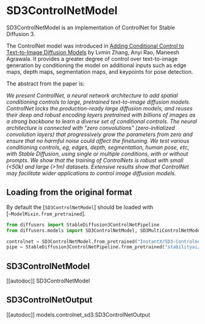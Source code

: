 <!--Copyright 2024 The HuggingFace Team and The InstantX Team. All rights reserved.

Licensed under the Apache License, Version 2.0 (the "License"); you may not use this file except in compliance with
the License. You may obtain a copy of the License at

http://www.apache.org/licenses/LICENSE-2.0

Unless required by applicable law or agreed to in writing, software distributed under the License is distributed on
an "AS IS" BASIS, WITHOUT WARRANTIES OR CONDITIONS OF ANY KIND, either express or implied. See the License for the
specific language governing permissions and limitations under the License.
-->

# SD3ControlNetModel

SD3ControlNetModel is an implementation of ControlNet for Stable Diffusion 3.

The ControlNet model was introduced in [Adding Conditional Control to Text-to-Image Diffusion Models](https://huggingface.co/papers/2302.05543) by Lvmin Zhang, Anyi Rao, Maneesh Agrawala. It provides a greater degree of control over text-to-image generation by conditioning the model on additional inputs such as edge maps, depth maps, segmentation maps, and keypoints for pose detection.

The abstract from the paper is:

*We present ControlNet, a neural network architecture to add spatial conditioning controls to large, pretrained text-to-image diffusion models. ControlNet locks the production-ready large diffusion models, and reuses their deep and robust encoding layers pretrained with billions of images as a strong backbone to learn a diverse set of conditional controls. The neural architecture is connected with "zero convolutions" (zero-initialized convolution layers) that progressively grow the parameters from zero and ensure that no harmful noise could affect the finetuning. We test various conditioning controls, eg, edges, depth, segmentation, human pose, etc, with Stable Diffusion, using single or multiple conditions, with or without prompts. We show that the training of ControlNets is robust with small (<50k) and large (>1m) datasets. Extensive results show that ControlNet may facilitate wider applications to control image diffusion models.*

## Loading from the original format

By default the [`SD3ControlNetModel`] should be loaded with [`~ModelMixin.from_pretrained`].

```py
from diffusers import StableDiffusion3ControlNetPipeline
from diffusers.models import SD3ControlNetModel, SD3MultiControlNetModel

controlnet = SD3ControlNetModel.from_pretrained("InstantX/SD3-Controlnet-Canny")
pipe = StableDiffusion3ControlNetPipeline.from_pretrained("stabilityai/stable-diffusion-3-medium-diffusers", controlnet=controlnet)
```

## SD3ControlNetModel

[[autodoc]] SD3ControlNetModel

## SD3ControlNetOutput

[[autodoc]] models.controlnet_sd3.SD3ControlNetOutput

